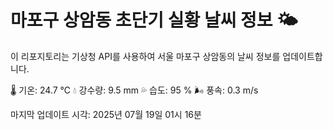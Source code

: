 
# 마포구 상암동 초단기 실황 날씨 정보 🌤️

이 리포지토리는 기상청 API를 사용하여 서울 마포구 상암동의 날씨 정보를 업데이트합니다. 

🌡️ 기온: 24.7 ℃
💧 강수량: 9.5 mm
💦 습도: 95 %
🌬️ 풍속: 0.3 m/s

마지막 업데이트 시각: 2025년 07월 19일 01시 16분    
